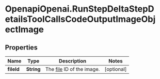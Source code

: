 # OpenapiOpenai.RunStepDeltaStepDetailsToolCallsCodeOutputImageObjectImage

## Properties

Name | Type | Description | Notes
------------ | ------------- | ------------- | -------------
**fileId** | **String** | The [file](/docs/api-reference/files) ID of the image. | [optional] 


